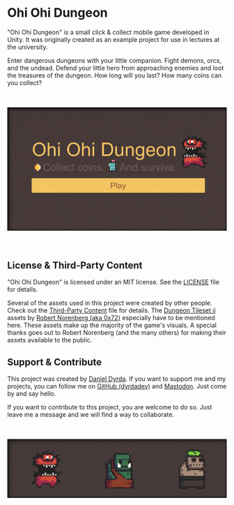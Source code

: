 # Ohi Ohi Dungeon

"Ohi Ohi Dungeon" is a small click & collect mobile game developed in Unity. It was originally created as an example project for use in lectures at the university.

Enter dangerous dungeons with your little companion. Fight demons, orcs, and the undead. Defend your little hero from approaching enemies and loot the treasures of the dungeon. How long will you last? How many coins can you collect?

<p align=center>
    <br>
    <br>
    <a href="./README.md">
        <img src="./Media/ohi_ohi_dungeon_github_preview.gif" alt="Gameplay footage from the game Ohi Ohi Dungeon"/>
    </a>
    <br>
    <br>
    <br>
</p>


## License & Third-Party Content

"Ohi Ohi Dungeon" is licensed under an MIT license. See the [LICENSE](/LICENSE) file for details.

Several of the assets used in this project were created by other people. Check out the [Third-Party Content](/ThirdPartyContent.md) file for details. The [Dungeon Tileset ii](https://0x72.itch.io/dungeontileset-ii) assets by [Robert Norenberg (aka 0x72)](http://0x72.pl/) especially have to be mentioned here. These assets make up the majority of the game's visuals. A special thanks goes out to Robert Norenberg (and the many others) for making their assets available to the public.

## Support & Contribute

This project was created by [Daniel Dyrda](https://dyrda.page). If you want to support me and my projects, you can follow me on [GitHub (dyrdadev)](https://github.com/dyrdadev) and [Mastodon](https://dyrda.page/contact). Just come by and say hello.

If you want to contribute to this project, you are welcome to do so. Just leave me a message and we will find a way to collaborate.

<p align=center>
    <br>
    <br>
    <a href="./README.md">
        <img src="./Media/Bosses/all_bosses_idle_2.gif" alt="Bosses from the game Ohi Ohi Dungeon"/>
    </a>
</p>

